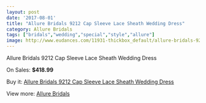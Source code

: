 ```yaml
---
layout: post
date: '2017-08-01'
title: "Allure Bridals 9212 Cap Sleeve Lace Sheath Wedding Dress"
category: Allure Bridals
tags: ["bridals","wedding","special","style","allure"]
image: http://www.eudances.com/11931-thickbox_default/allure-bridals-9212-cap-sleeve-lace-sheath-wedding-dress.jpg
---
```

Allure Bridals 9212 Cap Sleeve Lace Sheath Wedding Dress

On Sales: **$418.99**
<a href="https://www.eudances.com/en/allure-bridals/3740-allure-bridals-9212-cap-sleeve-lace-sheath-wedding-dress.html"><amp-img layout="responsive" width="600" height="600" src="//www.eudances.com/11931-thickbox_default/allure-bridals-9212-cap-sleeve-lace-sheath-wedding-dress.jpg" alt="Allure Bridals 9212 Cap Sleeve Lace Sheath Wedding Dress 0" /></a>
<a href="https://www.eudances.com/en/allure-bridals/3740-allure-bridals-9212-cap-sleeve-lace-sheath-wedding-dress.html"><amp-img layout="responsive" width="600" height="600" src="//www.eudances.com/11934-thickbox_default/allure-bridals-9212-cap-sleeve-lace-sheath-wedding-dress.jpg" alt="Allure Bridals 9212 Cap Sleeve Lace Sheath Wedding Dress 1" /></a>
<a href="https://www.eudances.com/en/allure-bridals/3740-allure-bridals-9212-cap-sleeve-lace-sheath-wedding-dress.html"><amp-img layout="responsive" width="600" height="600" src="//www.eudances.com/11933-thickbox_default/allure-bridals-9212-cap-sleeve-lace-sheath-wedding-dress.jpg" alt="Allure Bridals 9212 Cap Sleeve Lace Sheath Wedding Dress 2" /></a>
<a href="https://www.eudances.com/en/allure-bridals/3740-allure-bridals-9212-cap-sleeve-lace-sheath-wedding-dress.html"><amp-img layout="responsive" width="600" height="600" src="//www.eudances.com/11932-thickbox_default/allure-bridals-9212-cap-sleeve-lace-sheath-wedding-dress.jpg" alt="Allure Bridals 9212 Cap Sleeve Lace Sheath Wedding Dress 3" /></a>

Buy it: [Allure Bridals 9212 Cap Sleeve Lace Sheath Wedding Dress](https://www.eudances.com/en/allure-bridals/3740-allure-bridals-9212-cap-sleeve-lace-sheath-wedding-dress.html "Allure Bridals 9212 Cap Sleeve Lace Sheath Wedding Dress")

View more: [Allure Bridals](https://www.eudances.com/en/2-allure-bridals "Allure Bridals")